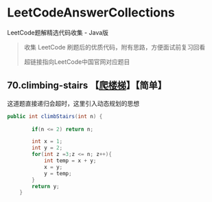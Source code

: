 # LeetCodeAnswerCollections

LeetCode题解精选代码收集 - Java版

> 收集 LeetCode 刷题后的优质代码，附有思路，方便面试前复习回看
>
> 超链接指向LeetCode中国官网对应题目



## 70.climbing-stairs 【[爬楼梯](https://leetcode-cn.com/problems/climbing-stairs/)】【简单】

这道题直接递归会超时，这里引入动态规划的思想

```java
public int climbStairs(int n) {
  			
        if(n <= 2) return n;

        int x = 1;
        int y = 2;
        for(int z =3;z <= n; z++){
            int temp = x + y;
            x = y;
            y = temp;
        }
        return y;
    }
```

